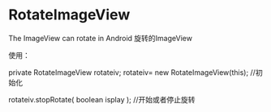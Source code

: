 # RotateImageView
The ImageView  can rotate in Android     旋转的ImageView 

使用：

private RotateImageView  rotateiv; 
rotateiv= new RotateImageView(this);  //初始化
	
rotateiv.stopRotate( boolean  isplay  );  //开始或者停止旋转